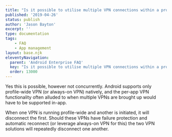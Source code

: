 ```yaml
---
title: "Is it possible to utilise multiple VPN connections within a profile?"
published: '2019-04-26'
status: publish
author: 'Jason Bayton'
excerpt: ''
type: documentation
tags: 
    - FAQ
    - App management
layout: base.njk
eleventyNavigation:
  parent: 'Android Enterprise FAQ'
  key: "Is it possible to utilise multiple VPN connections within a profile?"
  order: 13000
--- 
```

Yes this is possible, however not concurrently. Android supports only profile-wide VPN (or always-on VPN) natively, and the per-app VPN functionality often alluded to when multiple VPNs are brought up would have to be supported in-app.

When one VPN is running profile-wide and another is initiated, it will disconnect the first. Should these VPNs have failure protection and automatic reconnect (or leverage always-on VPN for this) the two VPN solutions will repeatedly disconnect one another.

